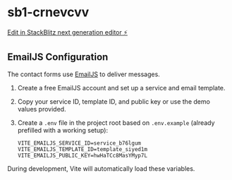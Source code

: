 # sb1-crnevcvv

[Edit in StackBlitz next generation editor ⚡️](https://stackblitz.com/~/github.com/DNAlexandru/sb1-crnevcvv)

## EmailJS Configuration

The contact forms use [EmailJS](https://www.emailjs.com/) to deliver messages.

1. Create a free EmailJS account and set up a service and email template.
2. Copy your service ID, template ID, and public key or use the demo values provided.
3. Create a `.env` file in the project root based on `.env.example` (already prefilled with a working setup):

   ```
   VITE_EMAILJS_SERVICE_ID=service_b76lgum
   VITE_EMAILJS_TEMPLATE_ID=template_siyed1m
   VITE_EMAILJS_PUBLIC_KEY=hwHaTCc8MasYMyp7L
   ```

During development, Vite will automatically load these variables.
